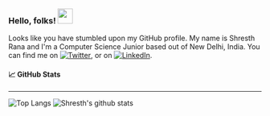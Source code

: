 ### Hello, folks! <img src="https://raw.githubusercontent.com/MartinHeinz/MartinHeinz/master/wave.gif" width="30px">
Looks like you have stumbled upon my GitHub profile. My name is Shresth Rana and I'm a Computer Science Junior based out of New Delhi, India.
You can find me on [![Twitter][1.2]][1], or on [![LinkedIn][2.2]][2].

[1.2]: http://i.imgur.com/wWzX9uB.png (twitter icon without padding)
[2.2]: https://raw.githubusercontent.com/MartinHeinz/MartinHeinz/master/linkedin-3-16.png (LinkedIn icon without padding)
[1]: https://twitter.com/TheShresthRana
[2]: https://www.linkedin.com/in/shresthrana/

#### :chart_with_upwards_trend: GitHub Stats
 --------------------------------------------------------------------------
![Top Langs](https://github-readme-stats.vercel.app/api/top-langs/?username=Nem3sisX&layout=compact&theme=radical)
![Shresth's github stats](https://github-readme-stats.vercel.app/api?username=Nem3sisX&theme=radical&layout=compact)
